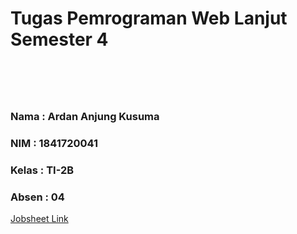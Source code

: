<h1>Tugas Pemrograman Web Lanjut Semester 4<h1><br>
<h3>Nama : Ardan Anjung Kusuma</h3>
<h3>NIM : 1841720041</h3>
<h3>Kelas : TI-2B</h3>
<h3>Absen : 04 </h3>

[Jobsheet Link](https://github.com/ardananjungkusuma/sampleproject-ci/tree/master/jobsheet)